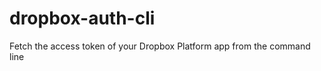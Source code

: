 dropbox-auth-cli
================

Fetch the access token of your Dropbox Platform app from the command line
